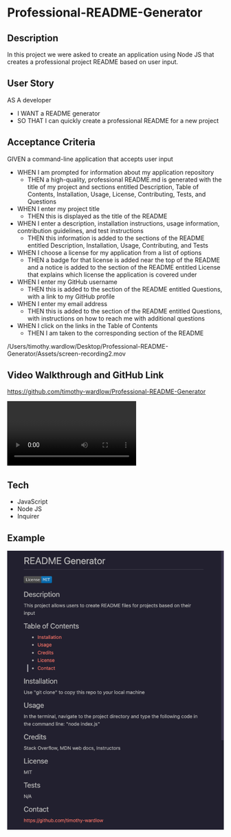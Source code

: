 # Professional-README-Generator

## Description 

In this project we were asked to create an application using Node JS that creates a professional project README based on user input.

## User Story
AS A developer
- I WANT a README generator
- SO THAT I can quickly create a professional README for a new project

## Acceptance Criteria
GIVEN a command-line application that accepts user input
- WHEN I am prompted for information about my application repository
    - THEN a high-quality, professional README.md is generated with the title of my project and sections entitled Description, Table of Contents, Installation, Usage, License, Contributing, Tests, and Questions
- WHEN I enter my project title
    - THEN this is displayed as the title of the README
- WHEN I enter a description, installation instructions, usage information, contribution guidelines, and test instructions
    - THEN this information is added to the sections of the README entitled Description, Installation, Usage, Contributing, and Tests
- WHEN I choose a license for my application from a list of options
    - THEN a badge for that license is added near the top of the README and a notice is added to the section of the README entitled License that explains which license the application is covered under
- WHEN I enter my GitHub username
    - THEN this is added to the section of the README entitled Questions, with a link to my GitHub profile
- WHEN I enter my email address
    - THEN this is added to the section of the README entitled Questions, with instructions on how to reach me with additional questions
- WHEN I click on the links in the Table of Contents
    - THEN I am taken to the corresponding section of the README

/Users/timothy.wardlow/Desktop/Professional-README-Generator/Assets/screen-recording2.mov

## Video Walkthrough and GitHub Link
https://github.com/timothy-wardlow/Professional-README-Generator

![screen-recording](/Users/timothy.wardlow/Desktop/Professional-README-Generator/Assets/screen-recording2.mov)


## Tech
- JavaScript
- Node JS
- Inquirer

## Example
![screenshot](./Assets/screenshot.png)